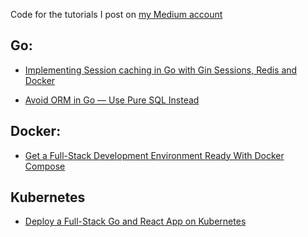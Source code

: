 Code for the tutorials I post on [my Medium account](https://medium.com/@uxioandrade)

## Go:

* [Implementing Session caching in Go with Gin Sessions, Redis and Docker](https://medium.com/@uxioandrade/implementing-session-caching-in-go-with-gin-sessions-redis-and-docker-838608f6cca)

* [Avoid ORM in Go — Use Pure SQL Instead](https://medium.com/better-programming/avoid-orm-in-go-use-pure-sql-instead-3ae7f0485b37)

## Docker:

* [Get a Full-Stack Development Environment Ready With Docker Compose](https://medium.com/better-programming/get-a-full-stack-development-environment-ready-with-docker-compose-b88d4a56a7f2)

## Kubernetes

* [Deploy a Full-Stack Go and React App on Kubernetes](https://medium.com/better-programming/deploy-a-full-stack-go-and-react-app-on-kubernetes-4f31cdd9a48b)
